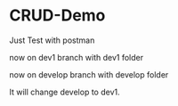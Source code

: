 # CRUD-Demo

Just Test with postman

now on dev1 branch with dev1 folder

now on develop branch with develop folder

It will change develop to dev1.
